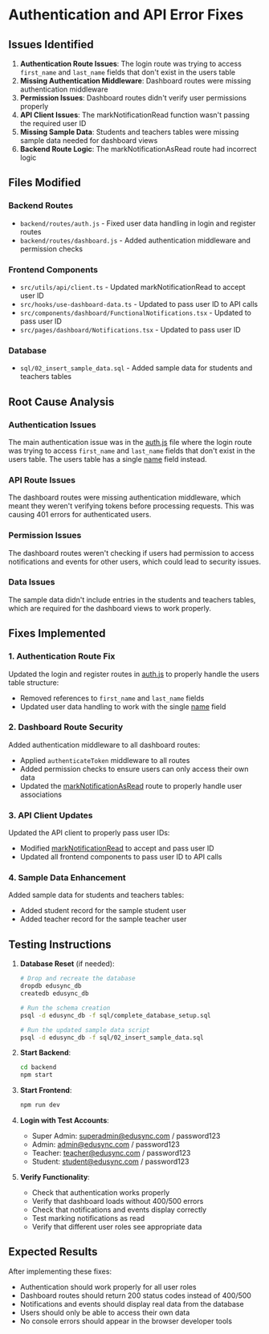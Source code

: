 # Authentication and API Error Fixes

## Issues Identified

1. **Authentication Route Issues**: The login route was trying to access `first_name` and `last_name` fields that don't exist in the users table
2. **Missing Authentication Middleware**: Dashboard routes were missing authentication middleware
3. **Permission Issues**: Dashboard routes didn't verify user permissions properly
4. **API Client Issues**: The markNotificationRead function wasn't passing the required user ID
5. **Missing Sample Data**: Students and teachers tables were missing sample data needed for dashboard views
6. **Backend Route Logic**: The markNotificationAsRead route had incorrect logic

## Files Modified

### Backend Routes
- `backend/routes/auth.js` - Fixed user data handling in login and register routes
- `backend/routes/dashboard.js` - Added authentication middleware and permission checks

### Frontend Components
- `src/utils/api/client.ts` - Updated markNotificationRead to accept user ID
- `src/hooks/use-dashboard-data.ts` - Updated to pass user ID to API calls
- `src/components/dashboard/FunctionalNotifications.tsx` - Updated to pass user ID
- `src/pages/dashboard/Notifications.tsx` - Updated to pass user ID

### Database
- `sql/02_insert_sample_data.sql` - Added sample data for students and teachers tables

## Root Cause Analysis

### Authentication Issues
The main authentication issue was in the [auth.js](file://d:\ALL%20Data\eit_sms\backend\routes\auth.js) file where the login route was trying to access `first_name` and `last_name` fields that don't exist in the users table. The users table has a single [name](file://d:\ALL%20Data\eit_sms\src\types\dashboard.ts#L28-L28) field instead.

### API Route Issues
The dashboard routes were missing authentication middleware, which meant they weren't verifying tokens before processing requests. This was causing 401 errors for authenticated users.

### Permission Issues
The dashboard routes weren't checking if users had permission to access notifications and events for other users, which could lead to security issues.

### Data Issues
The sample data didn't include entries in the students and teachers tables, which are required for the dashboard views to work properly.

## Fixes Implemented

### 1. Authentication Route Fix
Updated the login and register routes in [auth.js](file://d:\ALL%20Data\eit_sms\backend\routes\auth.js) to properly handle the users table structure:
- Removed references to `first_name` and `last_name` fields
- Updated user data handling to work with the single [name](file://d:\ALL%20Data\eit_sms\src\types\dashboard.ts#L28-L28) field

### 2. Dashboard Route Security
Added authentication middleware to all dashboard routes:
- Applied `authenticateToken` middleware to all routes
- Added permission checks to ensure users can only access their own data
- Updated the [markNotificationAsRead](file://d:\ALL%20Data\eit_sms\src\hooks\use-dashboard-data.ts#L141-L164) route to properly handle user associations

### 3. API Client Updates
Updated the API client to properly pass user IDs:
- Modified [markNotificationRead](file://d:\ALL%20Data\eit_sms\src\hooks\use-dashboard-data.ts#L141-L164) to accept and pass user ID
- Updated all frontend components to pass user ID to API calls

### 4. Sample Data Enhancement
Added sample data for students and teachers tables:
- Added student record for the sample student user
- Added teacher record for the sample teacher user

## Testing Instructions

1. **Database Reset** (if needed):
   ```bash
   # Drop and recreate the database
   dropdb edusync_db
   createdb edusync_db
   
   # Run the schema creation
   psql -d edusync_db -f sql/complete_database_setup.sql
   
   # Run the updated sample data script
   psql -d edusync_db -f sql/02_insert_sample_data.sql
   ```

2. **Start Backend**:
   ```bash
   cd backend
   npm start
   ```

3. **Start Frontend**:
   ```bash
   npm run dev
   ```

4. **Login with Test Accounts**:
   - Super Admin: superadmin@edusync.com / password123
   - Admin: admin@edusync.com / password123
   - Teacher: teacher@edusync.com / password123
   - Student: student@edusync.com / password123

5. **Verify Functionality**:
   - Check that authentication works properly
   - Verify that dashboard loads without 400/500 errors
   - Check that notifications and events display correctly
   - Test marking notifications as read
   - Verify that different user roles see appropriate data

## Expected Results

After implementing these fixes:
- Authentication should work properly for all user roles
- Dashboard routes should return 200 status codes instead of 400/500
- Notifications and events should display real data from the database
- Users should only be able to access their own data
- No console errors should appear in the browser developer tools